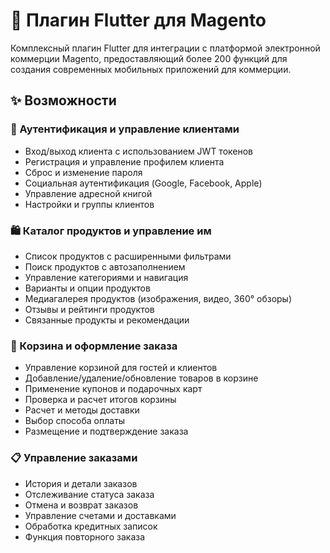 # 🚀 Плагин Flutter для Magento

Комплексный плагин Flutter для интеграции с платформой электронной коммерции Magento, предоставляющий более 200 функций для создания современных мобильных приложений для коммерции.

## ✨ Возможности

### 🔐 Аутентификация и управление клиентами
- Вход/выход клиента с использованием JWT токенов
- Регистрация и управление профилем клиента
- Сброс и изменение пароля
- Социальная аутентификация (Google, Facebook, Apple)
- Управление адресной книгой
- Настройки и группы клиентов

### 🛍️ Каталог продуктов и управление им
- Список продуктов с расширенными фильтрами
- Поиск продуктов с автозаполнением
- Управление категориями и навигация
- Варианты и опции продуктов
- Медиагалерея продуктов (изображения, видео, 360° обзоры)
- Отзывы и рейтинги продуктов
- Связанные продукты и рекомендации

### 🛒 Корзина и оформление заказа
- Управление корзиной для гостей и клиентов
- Добавление/удаление/обновление товаров в корзине
- Применение купонов и подарочных карт
- Проверка и расчет итогов корзины
- Расчет и методы доставки
- Выбор способа оплаты
- Размещение и подтверждение заказа

### 📋 Управление заказами
- История и детали заказов
- Отслеживание статуса заказа
- Отмена и возврат заказов
- Управление счетами и доставками
- Обработка кредитных записок
- Функция повторного заказа
